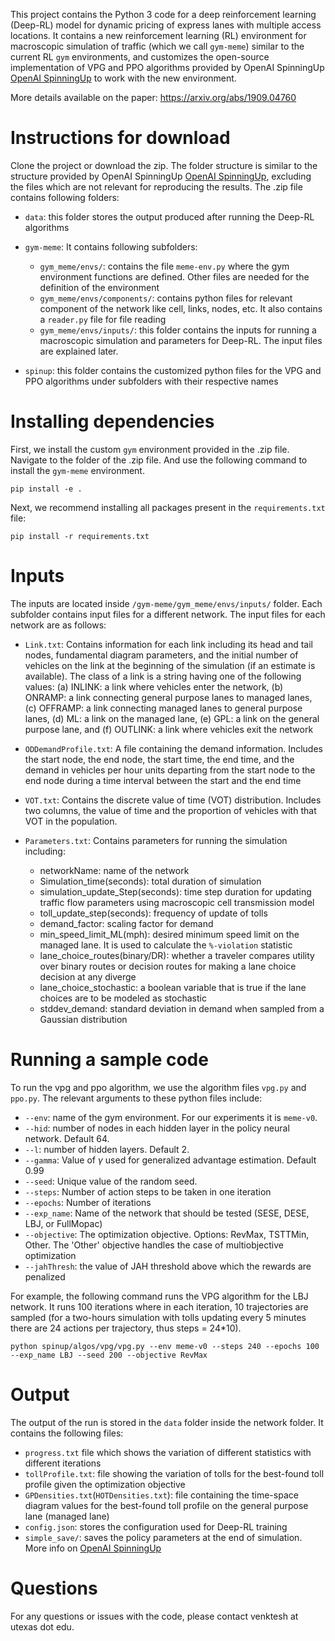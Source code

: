 This project contains the Python 3 code for a deep reinforcement learning (Deep-RL) model for dynamic pricing of express lanes with multiple access locations. It contains a new reinforcement learning (RL) environment for macroscopic simulation of traffic (which we call `gym-meme`) similar to the current RL `gym` environments, and customizes the open-source implementation of VPG and PPO algorithms provided by OpenAI SpinningUp [OpenAI SpinningUp](https://github.com/openai/spinningup) to work with the new environment.

More details available on the paper: https://arxiv.org/abs/1909.04760

# Instructions for download
Clone the project or download the zip. The folder structure is similar to the structure provided by OpenAI SpinningUp [OpenAI SpinningUp](https://github.com/openai/spinningup), excluding the files which are not relevant for reproducing the results. The .zip file contains following folders:

+ `data`: this folder stores the output produced after running the Deep-RL algorithms
+ `gym-meme`: It contains following subfolders:

  + `gym_meme/envs/`: contains the file `meme-env.py` where the gym environment functions are defined. Other files are needed for the definition of the environment
  + `gym_meme/envs/components/`: contains python files for relevant component of the network like cell, links, nodes, etc. It also contains a `reader.py` file for file reading
  + `gym_meme/envs/inputs/`: this folder contains the inputs for running a macroscopic simulation and parameters for Deep-RL. The input files are explained later.
  
+ `spinup`: this folder contains the customized python files for the VPG and PPO algorithms under subfolders with their respective names

# Installing dependencies
First, we install the custom `gym` environment provided in the .zip file. Navigate to the folder of the .zip file. And use the following command to install the `gym-meme` environment.

`pip install -e .`

Next, we recommend installing all packages present in the `requirements.txt` file:

`pip install -r requirements.txt`

# Inputs

The inputs are located inside `/gym-meme/gym_meme/envs/inputs/` folder. Each subfolder contains input files for a different network. The input files for each network are as follows:

+ `Link.txt`: Contains information for each link including its head and tail nodes, fundamental diagram parameters, and the initial number of vehicles on the link at the beginning of the simulation (if an estimate is available). The class of a link is a string having one of the following values: (a) INLINK: a link where vehicles enter the network, (b) ONRAMP: a link connecting general purpose lanes to managed lanes, (c) OFFRAMP: a link connecting managed lanes to general purpose lanes, (d) ML: a link on the managed lane, (e) GPL: a link on the general purpose lane, and (f) OUTLINK: a link where vehicles exit the network

+ `ODDemandProfile.txt`: A file containing the demand information. Includes the start node, the end node, the start time, the end time, and the demand in vehicles per hour units departing from the start node to the end node during a time interval between the start and the end time

+ `VOT.txt`: Contains the discrete value of time (VOT) distribution. Includes two columns, the value of time and the proportion of vehicles with that VOT in the population.

+ `Parameters.txt`: Contains parameters for running the simulation including:
  + networkName: name of the network
  + Simulation_time(seconds): total duration of simulation
  + simulation_update_Step(seconds): time step duration for updating traffic flow parameters using macroscopic cell transmission model 
  + toll_update_step(seconds): frequency of update of tolls
  + demand_factor: scaling factor for demand
  + min_speed_limit_ML(mph): desired minimum speed limit on the managed lane. It is used to calculate the `%-violation` statistic
  + lane_choice_routes(binary/DR): whether a traveler compares utility over binary routes or decision routes for making a lane choice decision at any diverge
  + lane_choice_stochastic: a boolean variable that is true if the lane choices are to be modeled as stochastic
  + stddev_demand: standard deviation in demand when sampled from a Gaussian distribution

# Running a sample code
To run the vpg and ppo algorithm, we use the algorithm files `vpg.py` and `ppo.py`. The relevant arguments to these python files include:

* `--env`: name of the gym environment. For our experiments it is `meme-v0`.
* `--hid`: number of nodes in each hidden layer in the policy neural network. Default 64.
* `--l`: number of hidden layers. Default 2.
* `--gamma`: Value of $\gamma$ used for generalized advantage estimation. Default 0.99
* `--seed`: Unique value of the random seed.
* `--steps`: Number of action steps to be taken in one iteration
* `--epochs`: Number of iterations
* `--exp_name`: Name of the network that should be tested (SESE, DESE, LBJ, or FullMopac)
* `--objective`: The optimization objective. Options: RevMax, TSTTMin, Other. The 'Other' objective handles the case of multiobjective optimization
* `--jahThresh`: the value of JAH threshold above which the rewards are penalized

For example, the following command runs the VPG algorithm for the LBJ network. It runs 100 iterations where in each iteration, 10 trajectories are sampled (for a two-hours simulation with tolls updating every 5 minutes there are 24 actions per trajectory, thus steps = 24*10).

`python spinup/algos/vpg/vpg.py --env meme-v0 --steps 240 --epochs 100 --exp_name LBJ --seed 200 --objective RevMax`

# Output
The output of the run is stored in the `data` folder inside the network folder. It contains the following files:

+ `progress.txt` file which shows the variation of different statistics with different iterations
+ `tollProfile.txt`: file showing the variation of tolls for the best-found toll profile given the optimization objective
+ `GPDensities.txt`(`HOTDensities.txt`): file containing the time-space diagram values for the best-found toll profile on the general purpose lane (managed lane)
+ `config.json`: stores the configuration used for Deep-RL training
+ `simple_save/`: saves the policy parameters at the end of simulation. More info on [OpenAI SpinningUp](https://github.com/openai/spinningup)

# Questions
For any questions or issues with the code, please contact venktesh at utexas dot edu.

